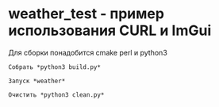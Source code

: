 # weather_test - пример использования CURL и ImGui

Для сборки понадобится cmake perl и python3

    Собрать *python3 build.py*

    Запуск *weather*

    Очистить *python3 clean.py*
